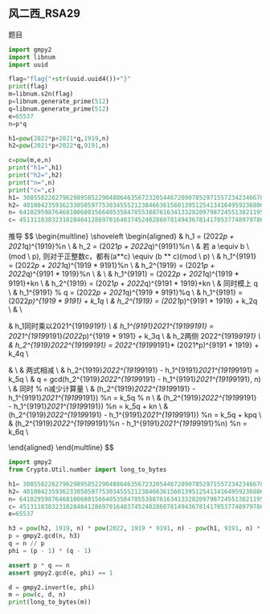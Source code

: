 

## 风二西_RSA29

题目

```python
import gmpy2
import libnum
import uuid

flag="flag{"+str(uuid.uuid4())+"}"
print(flag)
m=libnum.s2n(flag)
p=libnum.generate_prime(512)
q=libnum.generate_prime(512)
e=65537
n=p*q

h1=pow(2022*p+2021*q,1919,n)
h2=pow(2021*p+2022*q,9191,n)

c=pow(m,e,n)
print("h1=",h1)
print("h2=",h2)
print("n=",n)
print("c=",c)
h1= 30855822627962989585229048864635672320544672090785297155723423466786046363050770166911337642023073726938940720811335150158356617935867424913657952916327330494297125827029212326952561052030408154856279444698976262609160644653834177066135162450457878611978648445980131216562928824964574836061694756466154667205
h2= 40100423593623305059775303455521238466361560139512541341649592368069344035986841719639287569549223369845132085965748305686682111656643181380183441717688410643280141958261131108758470255679260104010792458818255865919591927360182698571973058572267041626051012344432873060584028954870019976713790755601324558548
n= 64102959876468100680156640535847855388761634133282097987245513821195616433464232166471238446539383399142190819132167640251487788433828354971655930602252481995598958979413328369264306739790569021167918377152867054737871100808301104788028284764159363852402951908183073134132550874656189587590198702783318894869
c= 45131183832310284041286970164837452402860781494367814170537748979786683176908409834474718536824887130743650179867181711815561375866637642188028690304179190358058486755191379316599103162356440279017384835373685350107932236214472686050587719705355548868691431799158695967203810074232266157701183923093912519832

```

 推导
$$
\begin{multline}
\shoveleft
\begin{aligned}
& h_1 = (2022*p + 2021*q)^{1919}\%n \\ 
& h_2 = (2021*p + 2022*q)^{9191}\%n \\ 
& 若 a \equiv b \ (mod \ p), 则对于正整数c，都有(a**c) \equiv (b ** c)(mod \ p) \\
& h_1^{9191} = (2022*p + 2021*q)^{1919 * 9191}\%n \\ 
& h_2^{1919} = (2021*p + 2022*q)^{9191 * 1919}\%n \\ 
& \\
& h_1^{9191} = (2022*p + 2021*q)^{1919 * 9191}+kn \\ 
& h_2^{1919} = (2021*p + 2022*q)^{9191 * 1919}+kn \\ 
& 同时模上 q \\
& h_1^{9191} \% q = (2022*p + 2021*q)^{1919 * 9191}\%q \\ 
& h_1^{9191} = (2022*p)^{1919 * 9191} + k_1q \\
& h_2^{1919} = (2021*p)^{9191 * 1919} + k_2q \\ 
& \\

& h_1同时乘以2021^{1919*9191} \\
& h_1^{9191}*2021^{1919*9191} = 2021^{1919*9191}*(2022*p)^{1919 * 9191} + k_3q \\
& h_2两侧 2022^{1919*9191} \\
& h_2^{1919}*2022^{1919*9191} = 2022^{1919*9191}* (2021*p)^{9191 * 1919} + k_4q \\ 

& \\
& 两式相减 \\ 
& h_2^{1919}*2022^{1919*9191} - h_1^{9191}*2021^{1919*9191} = k_5q \\
& q = gcd(h_2^{1919}*2022^{1919*9191} - h_1^{9191}*2021^{1919*9191}, n) \\
& 同时 \% n减少计算量 \\
& (h_2^{1919}*2022^{1919*9191} - h_1^{9191}*2021^{1919*9191}) \%n = k_5q \% n \\ 
& (h_2^{1919}*2022^{1919*9191} - h_1^{9191}*2021^{1919*9191}) \%n = k_5q + kn \\ 
& (h_2^{1919}*2022^{1919*9191} - h_1^{9191}*2021^{1919*9191}) \%n = k_5q + kpq \\ 
& (h_2^{1919}*2022^{1919*9191}\%n - h_1^{9191}*2021^{1919*9191}\%n) \%n = k_6q \\ 

\end{aligned}
\end{multline}
$$


```python
import gmpy2
from Crypto.Util.number import long_to_bytes

h1= 30855822627962989585229048864635672320544672090785297155723423466786046363050770166911337642023073726938940720811335150158356617935867424913657952916327330494297125827029212326952561052030408154856279444698976262609160644653834177066135162450457878611978648445980131216562928824964574836061694756466154667205
h2= 40100423593623305059775303455521238466361560139512541341649592368069344035986841719639287569549223369845132085965748305686682111656643181380183441717688410643280141958261131108758470255679260104010792458818255865919591927360182698571973058572267041626051012344432873060584028954870019976713790755601324558548
n= 64102959876468100680156640535847855388761634133282097987245513821195616433464232166471238446539383399142190819132167640251487788433828354971655930602252481995598958979413328369264306739790569021167918377152867054737871100808301104788028284764159363852402951908183073134132550874656189587590198702783318894869
c= 45131183832310284041286970164837452402860781494367814170537748979786683176908409834474718536824887130743650179867181711815561375866637642188028690304179190358058486755191379316599103162356440279017384835373685350107932236214472686050587719705355548868691431799158695967203810074232266157701183923093912519832
e=65537

h3 = pow(h2, 1919, n) * pow(2022, 1919 * 9191, n) - pow(h1, 9191, n) * pow(2021, 9191 * 1919, n)
p = gmpy2.gcd(n, h3)
q = n // p
phi = (p - 1) * (q - 1)

assert p * q == n
assert gmpy2.gcd(e, phi) == 1

d = gmpy2.invert(e, phi)
m = pow(c, d, n)
print(long_to_bytes(m))

```


